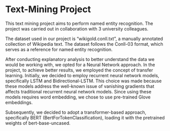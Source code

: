 # Text-Mining Project

This text mining project aims to perform named entity recognition. The project was carried out in collaboration with 3 university colleagues.

The dataset used in our project is “wikigold.conll.txt”, a manually annotated collection of Wikipedia text. The dataset follows the Conll-03 format, which serves as a reference for named entity recognition.

After conducting explanatory analysis to better understand the data we would be working with, we opted for a Neural Network approach. 
In the project, to achieve better results, we employed the concept of transfer learning.
Initially, we decided to employ recurrent neural network models, specifically LSTM and Bidirectional-LSTM. This choice was made because these models address the well-known issue of vanishing gradients that affects traditional recurrent neural network models. 
Since using these models requires word embedding, we chose to use pre-trained Glove embeddings. 

Subsequently, we decided to adopt a transformer-based approach, specifically BERT (BertForTokenClassification), loading it with the pretrained weights of bert-base-uncased.
